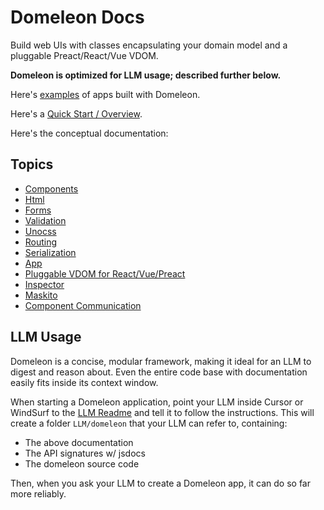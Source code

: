 # Domeleon Docs

Build web UIs with classes encapsulating your domain model and a pluggable Preact/React/Vue VDOM.

**Domeleon is optimized for LLM usage; described further below.**

Here's [examples](./examples.md) of apps built with Domeleon.

Here's a [Quick Start / Overview](https://github.com/domeleon/domeleon).

Here's the conceptual documentation:

## Topics

* [Components](./docs/components.md)
* [Html](./docs/html.md)
* [Forms](./docs/forms.md)
* [Validation](./docs/validation.md)
* [Unocss](./docs/unocss.md)
* [Routing](./docs/routing.md)
* [Serialization](./docs/serialization.md)
* [App](./docs/app.md)
* [Pluggable VDOM for React/Vue/Preact](./docs/pluggable-vdom.md)
* [Inspector](./docs/inspector.md)
* [Maskito](./docs/maskito.md)
* [Component Communication](./docs/communication.md)

## LLM Usage

Domeleon is a concise, modular framework, making it ideal for an LLM to digest and reason about. Even the entire code base with documentation easily fits inside its context window.

When starting a Domeleon application, point your LLM inside Cursor or WindSurf to the [LLM Readme](./llm-readme.md) and tell it to follow the instructions. This will create a folder `LLM/domeleon` that your LLM can refer to, containing:

* The above documentation
* The API signatures w/ jsdocs
* The domeleon source code

Then, when you ask your LLM to create a Domeleon app, it can do so far more reliably.